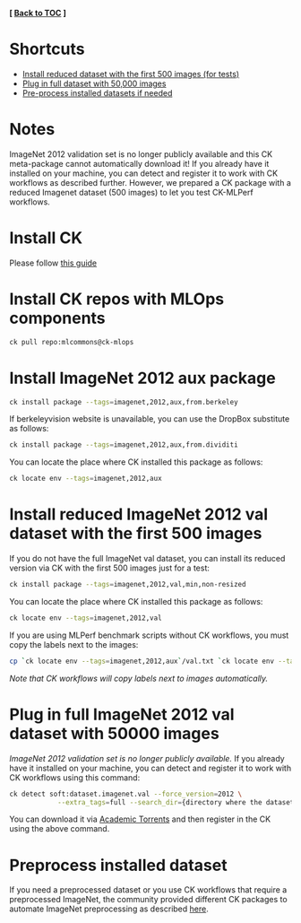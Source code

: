 **[ [Back to TOC](../README.md) ]**

# Shortcuts

- [Install reduced dataset with the first 500 images (for tests)](#install-reduced-imagenet-2012-val-dataset-with-the-first-500-images)
- [Plug in full dataset with 50,000 images](#plug-in-full-imagenet-2012-val-dataset-with-50000-images)
- [Pre-process installed datasets if needed](#preprocess-installed-dataset)

# Notes

ImageNet 2012 validation set is no longer publicly available
and this CK meta-package cannot automatically download it!
If you already have it installed on your machine, you can detect
and register it to work with CK workflows as described further.
However, we prepared a CK package with a reduced Imagenet dataset (500 images)
to let you test CK-MLPerf workflows.


# Install CK

Please follow [this guide](https://github.com/mlcommons/ck#instalation)

# Install CK repos with MLOps components

```bash
ck pull repo:mlcommons@ck-mlops
```

# Install ImageNet 2012 aux package

```bash
ck install package --tags=imagenet,2012,aux,from.berkeley
```

If berkeleyvision website is unavailable, you can use the DropBox substitute as follows:
```bash
ck install package --tags=imagenet,2012,aux,from.dividiti
```

You can locate the place where CK installed this package as follows:
```bash
ck locate env --tags=imagenet,2012,aux
```


# Install reduced ImageNet 2012 val dataset with the first 500 images

If you do not have the full ImageNet val dataset, you can install its reduced version via CK
with the first 500 images just for a test:

```bash
ck install package --tags=imagenet,2012,val,min,non-resized
```

You can locate the place where CK installed this package as follows:
```bash
ck locate env --tags=imagenet,2012,val
```

If you are using MLPerf benchmark scripts without CK workflows, 
you must copy the labels next to the images:
```bash
cp `ck locate env --tags=imagenet,2012,aux`/val.txt `ck locate env --tags=imagenet,2012,val`/val_map.txt
```

*Note that CK workflows will copy labels next to images automatically.*


# Plug in full ImageNet 2012 val dataset with 50000 images

*ImageNet 2012 validation set is no longer publicly available.*
If you already have it installed on your machine, you can detect
and register it to work with CK workflows using this command:

```bash
ck detect soft:dataset.imagenet.val --force_version=2012 \
            --extra_tags=full --search_dir={directory where the dataset is installed}
```

You can download it via [Academic Torrents](https://academictorrents.com/details/5d6d0df7ed81efd49ca99ea4737e0ae5e3a5f2e5)
and then register in the CK using the above command.

# Preprocess installed dataset

If you need a preprocessed dataset or you use CK workflows that require a preprocessed ImageNet, 
the community provided different CK packages to automate ImageNet preprocessing 
as described [here](imagenet2012-preprocess.md).
